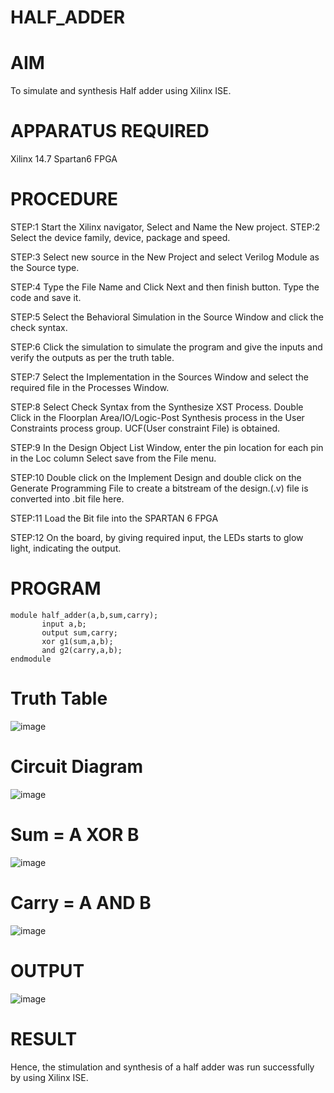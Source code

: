 # HALF_ADDER
# AIM
To simulate and synthesis Half adder using Xilinx ISE.
# APPARATUS REQUIRED
Xilinx 14.7 Spartan6 FPGA
# PROCEDURE
STEP:1
Start the Xilinx navigator, Select and Name the New project.
STEP:2
Select the device family, device, package and speed.

STEP:3
Select new source in the New Project and select Verilog Module as the Source type.

STEP:4
Type the File Name and Click Next and then finish button. Type the code and save it.

STEP:5
Select the Behavioral Simulation in the Source Window and click the check syntax.

STEP:6
Click the simulation to simulate the program and give the inputs and verify the outputs as per the truth table.

STEP:7
Select the Implementation in the Sources Window and select the required file in the Processes Window.

STEP:8
Select Check Syntax from the Synthesize XST Process. Double Click in the Floorplan Area/IO/Logic-Post Synthesis process in the User Constraints process group. UCF(User constraint File) is obtained.

STEP:9
In the Design Object List Window, enter the pin location for each pin in the Loc column Select save from the File menu.

STEP:10
Double click on the Implement Design and double click on the Generate Programming File to create a bitstream of the design.(.v) file is converted into .bit file here.

STEP:11
Load the Bit file into the SPARTAN 6 FPGA

STEP:12
On the board, by giving required input, the LEDs starts to glow light, indicating the output.
# PROGRAM
```
module half_adder(a,b,sum,carry);
       input a,b;
       output sum,carry;
       xor g1(sum,a,b);
       and g2(carry,a,b);
endmodule
```
# Truth Table
![image](https://github.com/RESMIRNAIR/HALF_ADDER/assets/154305926/fe672c28-5c6a-4355-b70f-b40bce63880d)
# Circuit Diagram
![image](https://github.com/RESMIRNAIR/HALF_ADDER/assets/154305926/5f1a79a7-73c2-4b99-a40d-afa2a20c74ac)
# Sum = A XOR B
![image](https://github.com/RESMIRNAIR/HALF_ADDER/assets/154305926/020e1531-1c11-42e5-9f27-f09ba459984d)
# Carry = A AND B
![image](https://github.com/RESMIRNAIR/HALF_ADDER/assets/154305926/988ae131-0822-4d23-941b-eaafad349a72)
# OUTPUT
![image](https://github.com/Manjusri123/HALF_ADDER/assets/161105231/f4cca58a-b246-42f0-a6d8-a2bf105f50ad)
# RESULT
Hence, the stimulation and synthesis of a half adder was run successfully by using Xilinx ISE.
